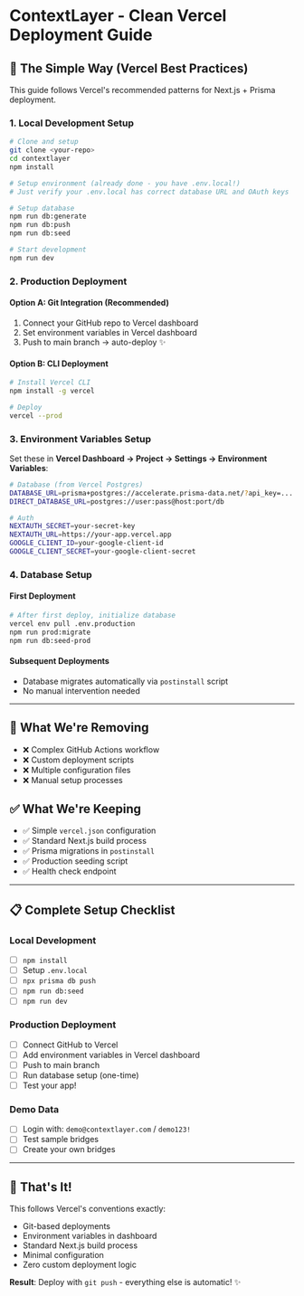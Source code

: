 # ContextLayer - Clean Vercel Deployment Guide

## 🎯 **The Simple Way (Vercel Best Practices)**

This guide follows Vercel's recommended patterns for Next.js + Prisma deployment.

### 1. **Local Development Setup**

```bash
# Clone and setup
git clone <your-repo>
cd contextlayer
npm install

# Setup environment (already done - you have .env.local!)
# Just verify your .env.local has correct database URL and OAuth keys

# Setup database
npm run db:generate
npm run db:push
npm run db:seed

# Start development
npm run dev
```

### 2. **Production Deployment**

#### Option A: Git Integration (Recommended)

1. Connect your GitHub repo to Vercel dashboard
2. Set environment variables in Vercel dashboard
3. Push to main branch → auto-deploy ✨

#### Option B: CLI Deployment

```bash
# Install Vercel CLI
npm install -g vercel

# Deploy
vercel --prod
```

### 3. **Environment Variables Setup**

Set these in **Vercel Dashboard → Project → Settings → Environment Variables**:

```bash
# Database (from Vercel Postgres)
DATABASE_URL=prisma+postgres://accelerate.prisma-data.net/?api_key=...
DIRECT_DATABASE_URL=postgres://user:pass@host:port/db

# Auth
NEXTAUTH_SECRET=your-secret-key
NEXTAUTH_URL=https://your-app.vercel.app
GOOGLE_CLIENT_ID=your-google-client-id
GOOGLE_CLIENT_SECRET=your-google-client-secret
```

### 4. **Database Setup**

#### First Deployment

```bash
# After first deploy, initialize database
vercel env pull .env.production
npm run prod:migrate
npm run db:seed-prod
```

#### Subsequent Deployments

- Database migrates automatically via `postinstall` script
- No manual intervention needed

---

## 🧹 **What We're Removing**

- ❌ Complex GitHub Actions workflow
- ❌ Custom deployment scripts
- ❌ Multiple configuration files
- ❌ Manual setup processes

## ✅ **What We're Keeping**

- ✅ Simple `vercel.json` configuration
- ✅ Standard Next.js build process
- ✅ Prisma migrations in `postinstall`
- ✅ Production seeding script
- ✅ Health check endpoint

---

## 📋 **Complete Setup Checklist**

### Local Development

- [ ] `npm install`
- [ ] Setup `.env.local`
- [ ] `npx prisma db push`
- [ ] `npm run db:seed`
- [ ] `npm run dev`

### Production Deployment

- [ ] Connect GitHub to Vercel
- [ ] Add environment variables in Vercel dashboard
- [ ] Push to main branch
- [ ] Run database setup (one-time)
- [ ] Test your app!

### Demo Data

- [ ] Login with: `demo@contextlayer.com` / `demo123!`
- [ ] Test sample bridges
- [ ] Create your own bridges

---

## 🎉 **That's It!**

This follows Vercel's conventions exactly:

- Git-based deployments
- Environment variables in dashboard
- Standard Next.js build process
- Minimal configuration
- Zero custom deployment logic

**Result**: Deploy with `git push` - everything else is automatic! ✨
